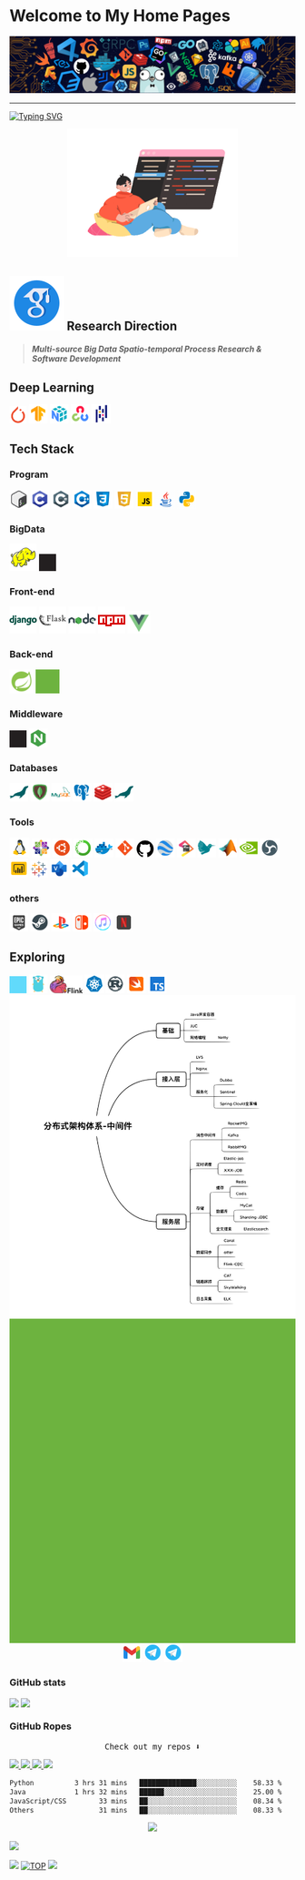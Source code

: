 # Welcome to My Home Pages

[![](https://github.com/amortx/amortx/blob/main/assets/program.png)](https://github.com/amortx)

  <!-- <a href= "https://github.com/amortx"><img align="center" src="assets/program.png"></a> -->

---

[![Typing SVG](https://readme-typing-svg.demolab.com?font=times&weight=500&pause=1000&color=004088&center=true&vCenter=true&multiline=true&height=65&lines=This+is+amortx's+github+homepage;Welcome+to+My+Home+Page)](https://amortx.github.io/amortx)

<p align="center">
  <a href= "https://github.com/amortx"><img width="300" src="https://github.com/amortx/amortx/blob/main/assets/coder.gif"></a>
</p>


## ![](https://github.com/amortx/amortx/blob/main/assets/google-scholar.svg) Research Direction
<!-- <img src="assets/googlescholar.svg#gh-dark-mode-only" width="30"> -->
<!-- #gh-light-mode-only -->
<h5>

  > Multi-source Big Data Spatio-temporal Process Research & Software Development
</h5>

## Deep Learning
<div>
<img width="30" src="https://github.com/amortx/amortx/blob/main/assets/pytorch.svg">
<img width="33" src="https://github.com/amortx/amortx/blob/main/assets/tensorflow.svg">
<img width="33" src="https://github.com/amortx/amortx/blob/main/assets/numpy.svg">
<img width="33" src="https://github.com/amortx/amortx/blob/main/assets/opencv.svg">
<img width="33" src="https://github.com/amortx/amortx/blob/main/assets/pandas.svg">
</div>


## Tech Stack
### Program
<div>
<img width="33" src="https://github.com/amortx/amortx/blob/main/assets/bash.svg">
<img width="33" src="https://github.com/amortx/amortx/blob/main/assets/c.svg">
<img width="33" src="https://github.com/amortx/amortx/blob/main/assets/csharp.svg">
<img width="33" src="https://github.com/amortx/amortx/blob/main/assets/cpp.svg">
<img width="33" src="https://github.com/amortx/amortx/blob/main/assets/css3.svg">
<img width="33" src="https://github.com/amortx/amortx/blob/main/assets/html5.svg">
<img width="33" src="https://github.com/amortx/amortx/blob/main/assets/javascript.gif">
<img width="33" src="https://github.com/amortx/amortx/blob/main/assets/java.gif">
<img width="33" src="https://github.com/amortx/amortx/blob/main/assets/python.gif">
</div>

### BigData
<div>
<img width="48" src="https://github.com/amortx/amortx/blob/main/assets/hadoop.svg">
<img style="filter: drop-shadow(1000px 0 0 #231F20); transform: translate(-1000px);" src="https://github.com/amortx/amortx/blob/main/assets/kafka.svg" width="30">
</div>

### Front-end
<div>
<img width="48" src="https://github.com/amortx/amortx/blob/main/assets/django.svg">
<img width="48" src="https://github.com/amortx/amortx/blob/main/assets/flask.svg">
<img width="48" src="https://github.com/amortx/amortx/blob/main/assets/nodejs.svg">
<img width="48" src="https://github.com/amortx/amortx/blob/main/assets/npm.svg">
<img width="40" src="https://github.com/amortx/amortx/blob/main/assets/vuejs.svg">
</div>

### Back-end
<div>
<img width="42" src="https://github.com/amortx/amortx/blob/main/assets/spring.svg">
<img style="filter: drop-shadow(1000px 0 0 #6DB33F); transform: translate(-1000px);" src="https://github.com/amortx/amortx/blob/main/assets/springboot.svg" width="42">
</div>

### Middleware
<div>
<img style="filter: drop-shadow(1000px 0 0 #231F20); transform: translate(-1000px);" src="https://github.com/amortx/amortx/blob/main/assets/kafka.svg" width="30">
<img width="33" src="https://github.com/amortx/amortx/blob/main/assets/nginx.svg">
</div>

### Databases
<div>
<img width="33" src="https://github.com/amortx/amortx/blob/main/assets/mariadb.svg">
<img width="33" src="https://github.com/amortx/amortx/blob/main/assets/mongodb.svg">
<img width="33" src="https://github.com/amortx/amortx/blob/main/assets/mysql.svg">
<img width="33" src="https://github.com/amortx/amortx/blob/main/assets/postgresql.svg">
<img width="33" src="https://github.com/amortx/amortx/blob/main/assets/redis.svg">
<img width="33" src="https://github.com/amortx/amortx/blob/main/assets/mariadb.svg">
</div>

### Tools
<div>
<img width="35" src="https://github.com/amortx/amortx/blob/main/assets/linux.png">
<img width="33" src="https://github.com/amortx/amortx/blob/main/assets/centos.png">
<img width="33" src="https://github.com/amortx/amortx/blob/main/assets/ubuntu.png">
<img width="33" src="https://github.com/amortx/amortx/blob/main/assets/anaconda.svg">
<img width="33" src="https://github.com/amortx/amortx/blob/main/assets/docker.svg">
<img width="33" src="https://github.com/amortx/amortx/blob/main/assets/git.svg">
<img width="30" src="https://github.com/amortx/amortx/blob/main/assets/github.svg">
<img width="33" src="https://github.com/amortx/amortx/blob/main/assets/googleearth.svg">
<img width="33" src="https://github.com/amortx/amortx/blob/main/assets/jetbrains.svg">
<img width="33" src="https://github.com/amortx/amortx/blob/main/assets/latex.svg">
<img width="33" src="https://github.com/amortx/amortx/blob/main/assets/matlab.svg">
<img width="33" src="https://github.com/amortx/amortx/blob/main/assets/nvidia.svg">
<img width="33" src="https://github.com/amortx/amortx/blob/main/assets/obs.svg">
<img width="33" src="https://github.com/amortx/amortx/blob/main/assets/powerbi.svg">
<img width="30" src="https://github.com/amortx/amortx/blob/main/assets/tableau.svg">
<img width="33" src="https://github.com/amortx/amortx/blob/main/assets/visio.svg">
<img width="33" src="https://github.com/amortx/amortx/blob/main/assets/vscode.svg">
</div>

### others
<div>
<img width="33" src="https://github.com/amortx/amortx/blob/main/assets/epic.svg">
<img width="33" src="https://github.com/amortx/amortx/blob/main/assets/steam.svg">
<img width="33" src="https://github.com/amortx/amortx/blob/main/assets/playstation.svg">
<img width="33" src="https://github.com/amortx/amortx/blob/main/assets/switch.svg">
<img width="33" src="https://github.com/amortx/amortx/blob/main/assets/itunes.svg">
<img width="33" src="https://github.com/amortx/amortx/blob/main/assets/netflix.gif">
</div>

## Exploring
<div>
<img style="filter: drop-shadow(1000px 0 0 #61DAFB); transform: translate(-1000px);" src="https://github.com/amortx/amortx/blob/main/assets/react.svg" width="30">
<img width="33" src="https://github.com/amortx/amortx/blob/main/assets/golang.svg">
<img width="58" src="https://github.com/amortx/amortx/blob/main/assets/flink.svg">
<img width="33" src="https://github.com/amortx/amortx/blob/main/assets/kubernetes.svg">
<img width="33" src="https://github.com/amortx/amortx/blob/main/assets/rust.svg">
<img width="33" src="https://github.com/amortx/amortx/blob/main/assets/swift.svg">
<img width="33" src="https://github.com/amortx/amortx/blob/main/assets/typescript.svg">
</div>

<div align="center">
<img align="middle" width="600" src="https://github.com/amortx/amortx/blob/main/assets/middleware.svg#gh-light-mode-only">
<img align="middle" width="600" style="filter: drop-shadow(1000px 0 0 #6DB33F); transform: translate(-1000px);" src="https://github.com/amortx/amortx/blob/main/assets/middleware.svg#gh-dark-mode-only">
</div>


<div align="center">
    <a href="https://github.com/amortx"><img  width="33" src="https://github.com/amortx/amortx/blob/main/assets/gmail.svg"/></img></a>
    <a href="https://github.com/amortx"><img  width="33" src="https://github.com/amortx/amortx/blob/main/assets/telegram.gif#gh-light-mode-only"/></img></a>
    <a href="https://github.com/amortx"><img  width="33" src="https://github.com/amortx/amortx/blob/main/assets/telegram-dark.svg#gh-dark-mode-only"/></img></a>
</div>

### GitHub stats

<div>
  <img align="center" src="https://github-readme-stats.vercel.app/api?username=amortx&show_icons=true&theme=vue-dark" />

  <!-- <img align="center" src="https://github-readme-stats.vercel.app/api?username=amortx&show_icons=true&theme=vue#gh-light-mode-only" /> -->

  <!-- [![Amortx's GitHub stats](https://github-readme-stats.vercel.app/api?username=amortx&show_icons=true&theme=vue-dark)](https://github.com/amortx) -->
  <!-- &theme=swift&hide=contribs,prs -->

  <img align="center" src="https://github-readme-stats.vercel.app/api/top-langs/?username=amortx&hide=css,html" />

  <!-- [![Top Langs](https://github-readme-stats.vercel.app/api/top-langs/?username=amortx&hide=css,html)](https://github.com/amortx) -->
</div>

### GitHub Ropes

<p align="center"><samp>Check out my repos ⬇️ </samp></p>


<div >

  <a href= "https://github.com/amortx/coding-interview-university">
    <img src="https://github-readme-stats.vercel.app/api/pin/?username=amortx&repo=coding-interview-university&hide_border" >
  </a>
  <a href= "https://github.com/amortx/OI-wiki">
    <img src="https://github-readme-stats.vercel.app/api/pin/?username=amortx&repo=OI-wiki" >
  </a>
    <a href= "https://github.com/amortx/machine-learning-for-software-engineers">
    <img src="https://github-readme-stats.vercel.app/api/pin/?username=amortx&repo=machine-learning-for-software-engineers" >
  </a>
    <a href= "https://github.com/amortx/python">
    <img src="https://github-readme-stats.vercel.app/api/pin/?username=amortx&repo=python" >
  </a>
<!-- [![Readme Card](https://github-readme-stats.vercel.app/api/pin/?username=amortx&repo=coding-interview-university)](https://github.com/amortx/coding-interview-university)
[![Readme Card](https://github-readme-stats.vercel.app/api/pin/?username=amortx&repo=OI-wiki)](https://github.com/amortx/OI-wiki)
[![Readme Card](https://github-readme-stats.vercel.app/api/pin/?username=amortx&repo=python)](https://github.com/amortx/python)
[![Readme Card](https://github-readme-stats.vercel.app/api/pin/?username=amortx&repo=machine-learning-for-software-engineers)](https://github.com/amortx/machine-learning-for-software-engineers) -->
</div>


<!-- <h4 align="center"><samp> Hi there 👋🏾  welcome to my Github! I like to write in <s>Python</s> Code and I'm exploring Cloud Tech 🐍 ☁️ </samp></h4> -->




```text
Python          3 hrs 31 mins   ██████████████░░░░░░░░░░    58.33 %
Java            1 hrs 32 mins   ██████░░░░░░░░░░░░░░░░░░    25.00 %
JavaScript/CSS        33 mins   ██░░░░░░░░░░░░░░░░░░░░░░    08.34 %
Others                31 mins   ██░░░░░░░░░░░░░░░░░░░░░░    08.33 %
```


<div align="center"> <img src="https://github-profile-trophy.vercel.app/?username=amortx"/></div>

<div>

[![](https://img.shields.io/github/followers/amortx?style=social)](https://github.com/amortx)

[![](https://img.shields.io/badge/Follow@amortx-2921-%23FD415E?&logo=github)](https://github.com/amortx)
[![TOP](https://img.shields.io/badge/amor-tx-blue?style=social&logo=apple)](#welcome-to-my-home-pages)
[![](https://visitor-badge.glitch.me/badge?page_id=amortx.amortx)](https://github.com/amortx)

</div>
<!--
**amortx/amortx** is a ✨ _special_ ✨ repository because its `README.md` (this file) appears on your GitHub profile.
-->
<!-- Here are some ideas to get you started:

- 🔭 I’m currently working on ...
- 🌱 I’m currently learning ...
- 👯 I’m looking to collaborate on ...
- 🤔 I’m looking for help with ...
- 💬 Ask me about ...
- 📫 How to reach me: ...
- 😄 Pronouns: ...
- ⚡ Fun fact: ... -->
